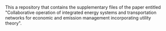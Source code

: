 This a repository that contains the supplementary files of the paper entitled "Collaborative operation of integrated energy systems and transportation networks for economic and emission management incorporating utility theory".